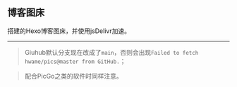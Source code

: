 ## 博客图床
搭建的Hexo博客图床，并使用jsDelivr加速。

******

> Giuhub默认分支现在改成了`main`，否则会出现`Failed to fetch hwame/pics@master from GitHub.`；

> 配合PicGo之类的软件时同样注意。

